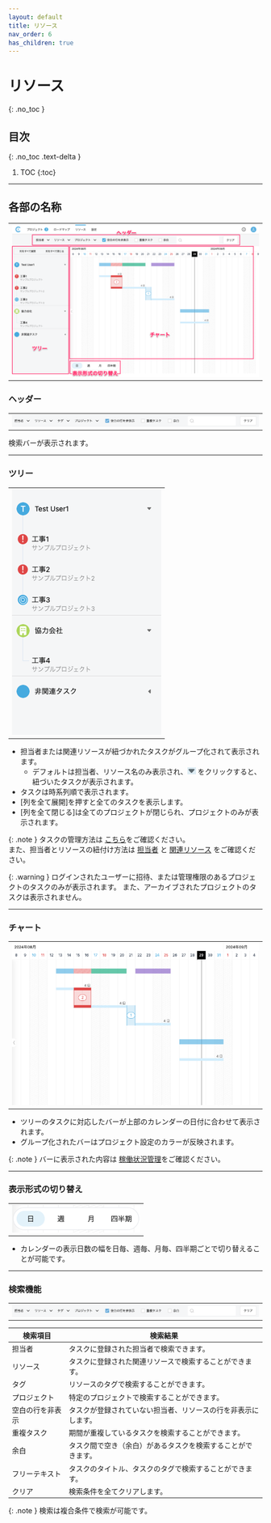 ```yaml
---
layout: default
title: リソース
nav_order: 6
has_children: true
---
```


# リソース
{: .no_toc }


## 目次
{: .no_toc .text-delta }

1. TOC
{:toc}

---

## 各部の名称

  <table><tr><td>
  <img src="/assets/images/resources/1.png">
  </td></tr></table>

### ヘッダー

  <table><tr><td>
  <img src="/assets/images/resources/2.png">
  </td></tr></table>
  検索バーが表示されます。

---

### ツリー
  <table><tr><td>
  <img src="/assets/images/resources/3.png">
  </td></tr></table>

  - 担当者または関連リソースが紐づかれたタスクがグループ化されて表示されます。
    - デフォルトは担当者、リソース名のみ表示され、<img src="/assets/images/resources/4.png" style="height: 14px"> をクリックすると、紐づいたタスクが表示されます。
  - タスクは時系列順で表示されます。
  - [列を全て展開]を押すと全てのタスクを表示します。
  - [列を全て閉じる]は全てのプロジェクトが閉じられ、プロジェクトのみが表示されます。

  {: .note }
  タスクの管理方法は
  [こちら](/projects/task/)をご確認ください。
  <br>また、担当者とリソースの紐付け方法は [担当者](/projects/task/assign-users) と [関連リソース](/projects/task/assign-resources) をご確認ください。

  {: .warning }
  ログインされたユーザーに招待、または管理権限のあるプロジェクトのタスクのみが表示されます。
  また、アーカイブされたプロジェクトのタスクは表示されません。

---

### チャート

  <table><tr><td>
  <img src="/assets/images/resources/5.png">
  </td></tr></table>

  - ツリーのタスクに対応したバーが上部のカレンダーの日付に合わせて表示されます。
  - グループ化されたバーはプロジェクト設定のカラーが反映されます。

  {: .note }
  バーに表示された内容は
  [稼働状況管理](/resources/occupancy/)をご確認ください。

---

### 表示形式の切り替え

  <table><tr><td>
  <img src="/assets/images/resources/6.png">
  </td></tr></table>

  - カレンダーの表示日数の幅を日毎、週毎、月毎、四半期ごとで切り替えることが可能です。

---

### 検索機能
  <table><tr><td>
  <img src="/assets/images/resources/2.png">
  </td></tr></table>

  | 検索項目 | 検索結果 |
  | ---- | ---- |
  | 担当者 | タスクに登録された担当者で検索できます。 |
  | リソース | タスクに登録された関連リソースで検索することができます。 |
  | タグ | リソースのタグで検索することができます。 |
  | プロジェクト | 特定のプロジェクトで検索することができます。 |
  | 空白の行を非表示 | タスクが登録されていない担当者、リソースの行を非表示にします。 |
  | 重複タスク | 期間が重複しているタスクを検索することができます。 |
  | 余白 | タスク間で空き（余白）があるタスクを検索することができます。 |
  | フリーテキスト | タスクのタイトル、タスクのタグで検索することができます。 |
  | クリア | 検索条件を全てクリアします。 |

  {: .note }
  検索は複合条件で検索が可能です。